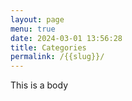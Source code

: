 ```yaml
---
layout: page
menu: true
date: 2024-03-01 13:56:28
title: Categories
permalink: /{{slug}}/
---
```

T﻿his is a body